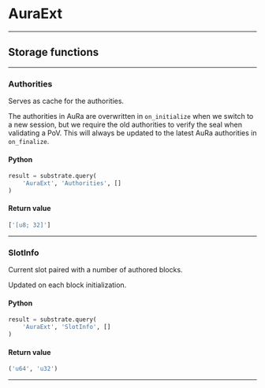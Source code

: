 
# AuraExt

---------
## Storage functions

---------
### Authorities
 Serves as cache for the authorities.

 The authorities in AuRa are overwritten in `on_initialize` when we switch to a new session,
 but we require the old authorities to verify the seal when validating a PoV. This will
 always be updated to the latest AuRa authorities in `on_finalize`.

#### Python
```python
result = substrate.query(
    'AuraExt', 'Authorities', []
)
```

#### Return value
```python
['[u8; 32]']
```
---------
### SlotInfo
 Current slot paired with a number of authored blocks.

 Updated on each block initialization.

#### Python
```python
result = substrate.query(
    'AuraExt', 'SlotInfo', []
)
```

#### Return value
```python
('u64', 'u32')
```
---------